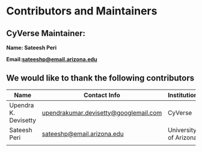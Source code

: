 # Contributors and Maintainers

## CyVerse Maintainer: 

**Name: Sateesh Peri**

**Email:sateeshp@email.arizona.edu**

## We would like to thank the following contributors

|Name|Contact Info|Institution|Notes|
|----|------------|-----------|-----|
|Upendra K. Devisetty|upendrakumar.devisetty@googlemail.com|CyVerse||
|Sateesh Peri|sateeshp@email.arizona.edu|University of Arizona||
|||||


